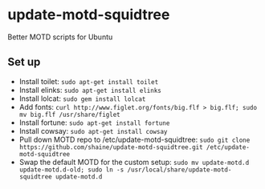 # update-motd-squidtree

Better MOTD scripts for Ubuntu

## Set up
  
  * Install toilet: `sudo apt-get install toilet`
  * Install elinks: `sudo apt-get install elinks`
  * Install lolcat: `sudo gem install lolcat`
  * Add fonts: `curl http://www.figlet.org/fonts/big.flf > big.flf; sudo mv big.flf /usr/share/figlet`
  * Install fortune: `sudo apt-get install fortune`
  * Install cowsay: `sudo apt-get install cowsay`
  * Pull down MOTD repo to /etc/update-motd-squidtree: `sudo git clone https://github.com/shaine/update-motd-squidtree.git /etc/update-motd-squidtree`
  * Swap the default MOTD for the custom setup: `sudo mv update-motd.d update-motd.d-old; sudo ln -s /usr/local/share/update-motd-squidtree update-motd.d`
